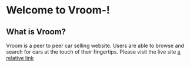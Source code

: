 # Welcome to Vroom-!

## What is Vroom?
Vroom is a peer to peer car selling website. Users are able to browse and search for cars at the touch of their fingertips.
Please visit the live site [a relative link](https://lzx1vroom.herokuapp.com/) 